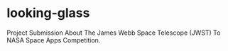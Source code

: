 # looking-glass
Project Submission About The James Webb Space Telescope (JWST) To NASA Space Apps Competition. 
